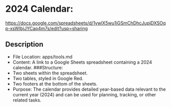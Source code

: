 # 2024 Calendar:
https://docs.google.com/spreadsheets/d/1ywlX5wu1iGSmChDhcJupjDXSOqp-xsWIbjJYCap4m7s/edit?usp=sharing
## Description
- File Location: apps/tools.md
- Content: A link to a Google Sheets spreadsheet containing a 2024 calendar.
###Structure:
- Two sheets within the spreadsheet.
- Two tables, styled in Google Red.
- Two footers at the bottom of the sheets.
- Purpose: The calendar provides detailed year-based data relevant to the current year (2024) and can be used for planning, tracking, or other related tasks.
